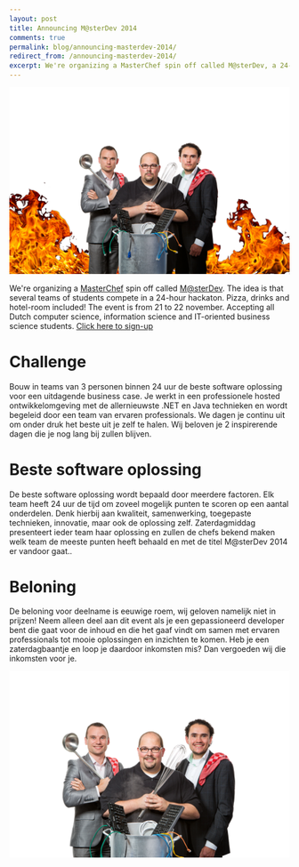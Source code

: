 ```yaml
---
layout: post
title: Announcing M@sterDev 2014
comments: true
permalink: blog/announcing-masterdev-2014/
redirect_from: /announcing-masterdev-2014/
excerpt: We're organizing a MasterChef spin off called M@sterDev, a 24-hour hackaton / coding competition for students!
---
```


![MasterDev](/assets/09-10-2014-masterdev.png)

We're organizing a [MasterChef](http://www.fox.com/masterchef/) spin off called [M@sterDev](http://masterdev.nl/). The idea is that several teams of students compete in a 24-hour hackaton. Pizza, drinks and hotel-room included! The event is from 21 to 22 november. Accepting all Dutch computer science, information science and IT-oriented business science students. [Click here to sign-up](http://masterdev.nl/)

# Challenge

Bouw in teams van 3 personen binnen 24 uur de beste software oplossing voor een uitdagende business case. Je werkt in een professionele hosted ontwikkelomgeving met de allernieuwste .NET en Java technieken en wordt begeleid door een team van ervaren professionals. We dagen je continu uit om onder druk het beste uit je zelf te halen. Wij beloven je 2 inspirerende dagen die je nog lang bij zullen blijven.
 
# Beste software oplossing

De beste software oplossing wordt bepaald door meerdere factoren. Elk team heeft 24 uur de tijd om zoveel mogelijk punten te scoren op een aantal onderdelen. Denk hierbij aan kwaliteit, samenwerking, toegepaste technieken, innovatie, maar ook de oplossing zelf. Zaterdagmiddag presenteert ieder team haar oplossing en zullen de chefs bekend maken welk team de meeste punten heeft behaald en met de titel M@sterDev 2014 er vandoor gaat..

# Beloning

De beloning voor deelname is eeuwige roem, wij geloven namelijk niet in prijzen! Neem alleen deel aan dit event als je een gepassioneerd developer bent die gaat voor de inhoud en die het gaaf vindt om samen met ervaren professionals tot mooie oplossingen en inzichten te komen. Heb je een zaterdagbaantje en loop je daardoor inkomsten mis? Dan vergoeden wij die inkomsten voor je.

![MasterDev](/assets/09-10-2014-masterdev2.png)
